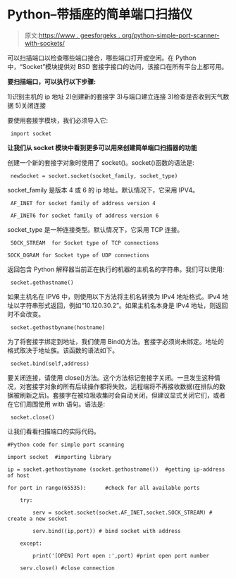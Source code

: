# Python–带插座的简单端口扫描仪

> 原文:[https://www . geesforgeks . org/python-simple-port-scanner-with-sockets/](https://www.geeksforgeeks.org/python-simple-port-scanner-with-sockets/)

可以扫描端口以检查哪些端口接合，哪些端口打开或空闲。在 Python 中，“Socket”模块提供对 BSD 套接字接口的访问，该接口在所有平台上都可用。

**要扫描端口，可以执行以下步骤:**

1]识别主机的 ip 地址
2)创建新的套接字
3)与端口建立连接
3)检查是否收到天气数据
5)关闭连接

要使用套接字模块，我们必须导入它:

```
 import socket 

```

****让我们从 socket 模块中看到更多可以用来创建简单端口扫描器的功能****

创建一个新的套接字对象时使用了 socket()。socket()函数的语法是:

```
 newSocket = socket.socket(socket_family, socket_type) 

```

socket_family 是版本 4 或 6 的 ip 地址。默认情况下，它采用 IPV4。

```
 AF_INET for socket family of address version 4

 AF_INET6 for socket family of address version 6 

```

socket_type 是一种连接类型。默认情况下，它采用 TCP 连接。

```
 SOCK_STREAM  for Socket type of TCP connections 

SOCK_DGRAM for Socket type of UDP connections 

```

返回包含 Python 解释器当前正在执行的机器的主机名的字符串。我们可以使用:

```
 socket.gethostname() 

```

如果主机名在 IPV6 中，则使用以下方法将主机名转换为 IPv4 地址格式。IPv4 地址以字符串形式返回，例如“10.120.30.2”。如果主机名本身是 IPv4 地址，则返回时不会改变。

```
 socket.gethostbyname(hostname) 

```

为了将套接字绑定到地址，我们使用 Bind()方法。套接字必须尚未绑定。地址的格式取决于地址族。该函数的语法如下。

```
 socket.bind(self,address) 

```

要关闭连接，请使用 close()方法。这个方法标记套接字关闭。一旦发生这种情况，对套接字对象的所有后续操作都将失败。远程端将不再接收数据(在排队的数据被刷新之后)。套接字在被垃圾收集时会自动关闭，但建议显式关闭它们，或者在它们周围使用 with 语句。语法是:

```
 socket.close() 

```

让我们看看扫描端口的实际代码。

```
#Python code for simple port scanning

import socket  #importing library 

ip = socket.gethostbyname (socket.gethostname())  #getting ip-address of host

for port in range(65535):      #check for all available ports

    try:

        serv = socket.socket(socket.AF_INET,socket.SOCK_STREAM) # create a new socket

        serv.bind((ip,port)) # bind socket with address

    except:

        print('[OPEN] Port open :',port) #print open port number

    serv.close() #close connection
```